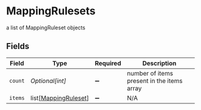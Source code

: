 # MappingRulesets

a list of MappingRuleset objects


## Fields

| Field                                                         | Type                                                          | Required                                                      | Description                                                   |
| ------------------------------------------------------------- | ------------------------------------------------------------- | ------------------------------------------------------------- | ------------------------------------------------------------- |
| `count`                                                       | *Optional[int]*                                               | :heavy_minus_sign:                                            | number of items present in the items array                    |
| `items`                                                       | list[[MappingRuleset](../../models/shared/mappingruleset.md)] | :heavy_minus_sign:                                            | N/A                                                           |